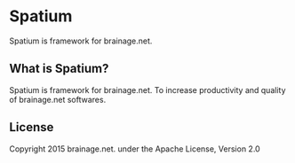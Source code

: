 # Spatium

Spatium is framework for brainage.net.

## What is Spatium?

Spatium is framework for brainage.net. To increase productivity and quality of brainage.net softwares.

## License

Copyright 2015 brainage.net. under the Apache License, Version 2.0

